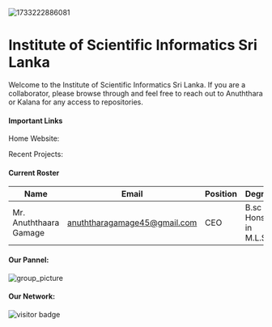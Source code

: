 ![1733222886081](https://github.com/user-attachments/assets/f8634424-b181-47e5-baf0-090ce7af1ad4)


# Institute of Scientific Informatics Sri Lanka

Welcome to the Institute of Scientific Informatics Sri Lanka. If you are a collaborator, please browse through and feel free to reach out to Anuththara or Kalana for any access to repositories.

#### Important Links

Home Website: 

Recent Projects:


#### Current Roster

| Name | Email | Position | Degree |
|-|-|-|-|
| Mr. Anuththaara Gamage | anuththaragamage45@gmail.com | CEO | B.sc Hons in M.L.S |

#### Our Pannel:

![group_picture]()

#### Our Network:

![visitor badge]()
